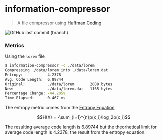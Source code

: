 # information-compressor
> A file compressor using [Huffman Coding](Huffman_coding)

![GitHub last commit (branch)](https://img.shields.io/github/last-commit/0xKilty/information-compressor/main)

### Metrics
Using the `lorem` file
```bash
$ information-compressor -c ./data/lorem
Compressing ./data/lorem into ./data/lorem.dat
Entropy:           4.2378
Avg. Code Length:  6.89744
Original:          ./data/lorem       2088 bytes
New:               ./data/lorem.dat   1165 bytes
Percentage Change: -44.205%
Time Elapsed:      0.467 ms
```
The entropy metric comes from the [Entropy Equation](https://en.wikipedia.org/wiki/Entropy_(information_theory))
```math
H(X) = -\sum_{i=1}^{n}p(x_i)\log_2p(x_i)
```
The resulting average code length is 6.89744 but the theorhetical limit for average code length is 4.2378, the result from the entropy equation.
